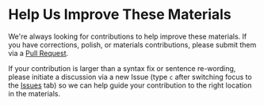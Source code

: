 # Help Us Improve These Materials

We're always looking for contributions to help improve these materials. If you have corrections, polish, or materials contributions, please submit them via a [Pull Request](https://help.github.com/articles/using-pull-requests). 

If your contribution is larger than a syntax fix or sentence re-wording, please initiate a discussion via a new Issue (type `c` after switching focus to the [Issues](https://github.com/github/teach.github.com/issues) tab) so we can help guide your contribution to the right location in the materials.
